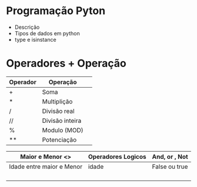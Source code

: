 # Programação Pyton

- Descrição
- Tipos de dados em python
- type e isinstance

# Operadores + Operação

| Operador | Operação        |     |
| -------- | --------------- | --- |
| +        | Soma            |     |
| \*       | Multiplição     |     |
| /        | Divisão real    |     |
| //       | Divisão inteira |     |
| %        | Modulo (MOD)    |     |
| \*\*     | Potenciação     |     |

| Maior  e Menor <> |  Operadores Logicos      |  And, or , Not   |
| -------- | --------------- | --- |
|     Idade entre maior e Menor    |        idade         |  False ou true  |
|           |                       |                    |                  |
|           |                       |                    |                  |
|           |                       |                    |                  |
|           |                       |                    |                  |